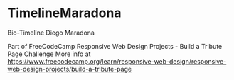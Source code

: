 # TimelineMaradona
Bio-Timeline Diego Maradona


Part of FreeCodeCamp Responsive Web Design Projects - Build a Tribute Page  Challenge
More info at https://www.freecodecamp.org/learn/responsive-web-design/responsive-web-design-projects/build-a-tribute-page
